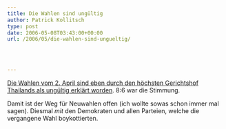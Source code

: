 ```yaml
---
title: Die Wahlen sind ungültig
author: Patrick Kollitsch
type: post
date: 2006-05-08T03:43:00+00:00
url: /2006/05/die-wahlen-sind-ungueltig/




---
```

[Die Wahlen vom 2. April sind eben durch den h&ouml;chsten Gerichtshof Thailands als ung&uuml;ltig erkl&auml;rt worden][1]. 8:6 war die Stimmung. 

Damit ist der Weg f&uuml;r Neuwahlen offen (ich wollte sowas schon immer mal sagen). Diesmal _mit_ den Demokraten und allen Parteien, welche die vergangene Wahl boykottierten.

 [1]: http://www.nationmultimedia.com/2006/05/08/headlines/headlines_30003512.php
